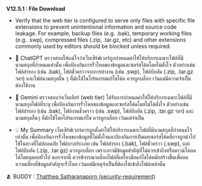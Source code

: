 __V12.5.1 : File Download__

- Verify that the web tier is configured to serve only files with specific file
extensions to prevent unintentional information and source code leakage.
For example, backup files (e.g. .bak), temporary working files (e.g. .swp),
compressed files (.zip, .tar.gz, etc) and other extensions commonly used by
editors should be blocked unless required.

- 🤖 ChatGPT
ตรวจสอบให้แน่ใจว่าเว็บเซิร์ฟเวอร์ถูกกำหนดค่าให้ให้บริการเฉพาะไฟล์ที่มีนามสกุลที่กำหนดเท่านั้น เพื่อป้องกันการรั่วไหลของข้อมูลและซอร์สโค้ดโดยไม่ตั้งใจ ตัวอย่างเช่น ไฟล์สำรอง (เช่น .bak), ไฟล์ชั่วคราวจากการทำงาน (เช่น .swp), ไฟล์บีบอัด (.zip, .tar.gz ฯลฯ) และไฟล์นามสกุลอื่น ๆ ที่มักใช้ในโปรแกรมแก้ไขโค้ด ควรถูกบล็อก เว้นแต่มีความจำเป็นต้องใช้งาน


- 🤖 Gemini
ตรวจสอบว่าเว็บเทียร์ (web tier) ได้รับการกำหนดค่าให้ให้บริการเฉพาะไฟล์ที่มีนามสกุลไฟล์ที่ระบุ เพื่อป้องกันการรั่วไหลของข้อมูลและซอร์สโค้ดโดยไม่ได้ตั้งใจ ตัวอย่างเช่น ไฟล์สำรอง (เช่น .bak), ไฟล์งานชั่วคราว (เช่น .swp), ไฟล์บีบอัด (.zip, .tar.gz ฯลฯ) และนามสกุลอื่นๆ ที่มักใช้โดยโปรแกรมแก้ไข ควรถูกบล็อก เว้นแต่จำเป็น


- 💡 My Summary
เว็บเซิร์ฟเวอร์ควรถูกตั้งค่าให้ให้บริการเฉพาะไฟล์ที่มีนามสกุลที่กำหนดไว้เท่านั้น เพื่อป้องกันการรั่วไหลของข้อมูลที่ไม่ตั้งใจและป้องกันการเปิดเผยซอร์สโค้ดที่อาจถูกนำไปใช้ในทางที่ไม่ปลอดภัย ไฟล์บางประเภท เช่น ไฟล์สำรอง (.bak), ไฟล์ชั่วคราว (.swp), และ ไฟล์บีบอัด (.zip, .tar.gz) ควรถูกบล็อก เพราะอาจมีข้อมูลสำคัญที่ไม่ควรเข้าถึงหรือดาวน์โหลดได้โดยบุคคลทั่วไป นอกจากนี้ ควรพิจารณาบล็อกไฟล์ที่เครื่องมือแก้ไขโค้ดมักสร้างขึ้นเพื่อลดความเสี่ยงที่ข้อมูลสำคัญจะรั่วไหล เว้นแต่มีเหตุจำเป็นที่ต้องให้เข้าถึงไฟล์เหล่านั้น

🫂 BUDDY : [Thatthep Satharanaporn (security-requirement)](https://bastackle.github.io/security-requirement)